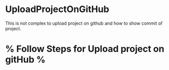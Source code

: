 # UploadProjectOnGitHub
This is not complex to upload project on github and how to show commit of project.

# % Follow Steps for Upload project on gitHub %
